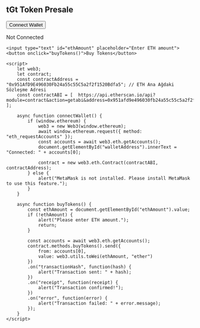 <!DOCTYPE html>
<html lang="en">
<head>
    <meta charset="UTF-8">
    <meta name="viewport" content="width=device-width, initial-scale=1.0">
    <title>tGt Presale</title>
   <script src="https://cdnjs.cloudflare.com/ajax/libs/web3/4.0.3/web3.min.js" integrity="sha384-OiORH3KONiKZkpIvN7WnGdFByF6y2x6DjWOMZl3P9cE20p1jljAg+2nLgIg10B3V" crossorigin="anonymous"></script>

</head>
<body>
    <h2>tGt Token Presale</h2>
    <button onclick="connectWallet()">Connect Wallet</button>
    <p id="walletAddress">Not Connected</p>
    
    <input type="text" id="ethAmount" placeholder="Enter ETH amount">
    <button onclick="buyTokens()">Buy Tokens</button>
    
    <script>
        let web3;
        let contract;
        const contractAddress = "0x951AfD9E496030Fb24a55c55C5a2f2f1520Bdfa5"; // ETH Ana Ağdaki Sözleşme Adresi
        const contractABI = [  https://api.etherscan.io/api?module=contract&action=getabi&address=0x951afd9e496030fb24a55c55c5a2f2f1520bdfa5  ];

        async function connectWallet() {
            if (window.ethereum) {
                web3 = new Web3(window.ethereum);
                await window.ethereum.request({ method: "eth_requestAccounts" });
                const accounts = await web3.eth.getAccounts();
                document.getElementById("walletAddress").innerText = "Connected: " + accounts[0];

                contract = new web3.eth.Contract(contractABI, contractAddress);
            } else {
                alert("MetaMask is not installed. Please install MetaMask to use this feature.");
            }
        }

        async function buyTokens() {
            const ethAmount = document.getElementById("ethAmount").value;
            if (!ethAmount) {
                alert("Please enter ETH amount.");
                return;
            }

            const accounts = await web3.eth.getAccounts();
            contract.methods.buyTokens().send({
                from: accounts[0],
                value: web3.utils.toWei(ethAmount, "ether")
            })
            .on("transactionHash", function(hash) {
                alert("Transaction sent: " + hash);
            })
            .on("receipt", function(receipt) {
                alert("Transaction confirmed!");
            })
            .on("error", function(error) {
                alert("Transaction failed: " + error.message);
            });
        }
    </script>
</body>
</html>
